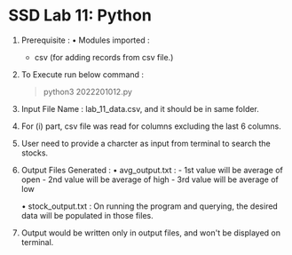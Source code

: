 # SSD Lab 11: Python

1. Prerequisite :
   • Modules imported : 
      - csv (for adding records from csv file.)

2. To Execute run below command : 
   > python3 2022201012.py

3. Input File Name : lab_11_data.csv, and it should be in same folder.
4.  For (i) part, csv file was read for columns excluding the last 6 columns.
5. User need to provide a charcter as input from terminal to search the stocks.

6. Output Files Generated :
    • avg_output.txt : 
        - 1st value will be average of open
        - 2nd value will be average of high
        - 3rd value will be average of low

    • stock_output.txt : On running the program and querying, the desired data will be populated in those files. 

7. Output would be written only in output files, and won't be displayed on terminal.
